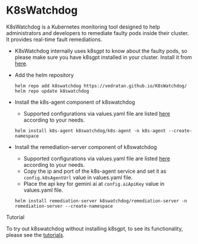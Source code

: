 # K8sWatchdog

K8sWatchdog is a Kubernetes monitoring tool designed to help administrators and developers to remediate faulty pods inside their cluster. It provides real-time fault remediations.

- K8sWatchdog internally uses k8sgpt to know about the faulty pods, so please make sure you have k8sgpt installed in your cluster. Install it from [here](https://github.com/k8sgpt-ai/k8sgpt-operator).

- Add the helm repository
  ```console
  helm repo add k8swatchdog https://vedratan.github.io/K8sWatchdog/
  helm repo update k8swatchdog
  ```

- Install the k8s-agent component of k8swatchdog
  - Supported configurations via values.yaml file are listed [here](./charts/k8s-agent/README.md)  according to your needs.
  ```console
  helm install k8s-agent k8swatchdog/k8s-agent -n k8s-agent --create-namespace
  ```
- Install the remediation-server component of k8swatchdog
  - Supported configurations via values.yaml file are listed [here](./charts/remediation-server/README.md)  according to your needs.
  - Copy the ip and port of the k8s-agent service and set it as `config.k8sAgentUrl` value in values.yaml file.
  - Place the api key for gemini ai at `config.aiApiKey` value in values.yaml file.
  ```console
  helm install remediation-server k8swatchdog/remediation-server -n remediation-server --create-namespace
  ```

Tutorial

To try out k8swatchdog without installing k8sgpt, to see its functionality, please see the [tutorials](./tutorial.md).
